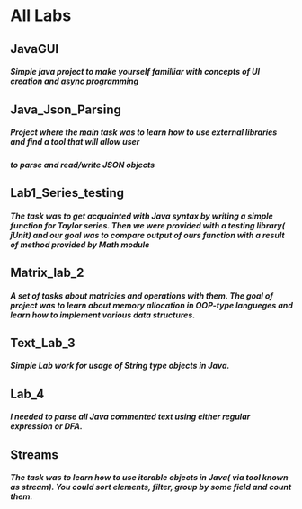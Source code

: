 # All Labs
## JavaGUI
##### Simple java project to make yourself familliar with concepts of UI creation and async programming
## Java_Json_Parsing
##### Project where the main task was to learn how to use external libraries and find a tool that will allow user
##### to parse and read/write JSON objects
## Lab1_Series_testing
##### The task was to get acquainted with Java syntax by writing a simple function for Taylor series. Then we  were provided with a testing library( jUnit) and our goal was to compare output of ours function with a  result of method provided by Math module
## Matrix_lab_2
##### A set of tasks about matricies and operations with them. The goal of project was to learn about memory allocation in OOP-type langueges and learn how to implement various data structures.
## Text_Lab_3
##### Simple Lab work for usage of String type objects in Java.
## Lab_4
##### I needed to parse all Java commented text using either regular expression or DFA.
## Streams 
##### The task was to learn how to use iterable objects in Java( via tool known as stream). You could sort elements, filter, group by some field and count them.

